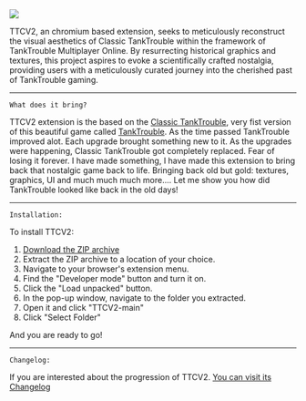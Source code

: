 <a href="https://github.com/ttcv2_animatedText.svg">
  <img src="https://raw.githubusercontent.com/kamarov-therussiantank/TTCV2/0bb10b5e95c81d2c05045667878d0ae8bc803a01/src/ttcv2_animatedText.svg"/>
</a>

TTCV2, an chromium based extension, seeks to meticulously reconstruct the visual aesthetics of Classic TankTrouble within the framework of TankTrouble Multiplayer Online. By resurrecting historical graphics and textures, this project aspires to evoke a scientifically crafted nostalgia, providing users with a meticulously curated journey into the cherished past of TankTrouble gaming.
****

`What does it bring?`

TTCV2 extension is the based on the [Classic TankTrouble](https://classic.tanktrouble.com/), very fist version of this beautiful game called [TankTrouble](https://tanktrouble.com/). As the time passed TankTrouble improved alot. Each upgrade brought something new to it. As the upgrades were happening, Classic TankTrouble got completely replaced. Fear of losing it forever. I have made something, I have made this extension to bring back that nostalgic game back to life. Bringing back old but gold: textures, graphics, UI and much much much more.... Let me show you how did TankTrouble looked like back in the old days!


****

`Installation:`

To install TTCV2:

1. [Download the ZIP archive](https://github.com/kamarov-therussiantank/ClassicTankTrouble-V2/archive/refs/heads/main.zip)
2. Extract the ZIP archive to a location of your choice.  
3. Navigate to your browser's extension menu.  
4. Find the "Developer mode" button and turn it on.  
5. Click the "Load unpacked" button.  
6. In the pop-up window, navigate to the folder you extracted.  
7. Open it and click "TTCV2-main"  
8. Click "Select Folder"

And you are ready to go!
****
`Changelog:`

If you are interested about the progression of TTCV2. [You can visit its Changelog](https://github.com/kamarov-therussiantank/TTCV2/blob/main/CHANGELOG.md)
